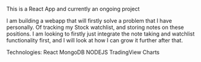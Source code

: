 This is a React App and currently an ongoing project

I am building a webapp that will firstly solve a problem that I have personally. Of tracking my Stock watchlist, and storing notes on these positions. I am looking to firstly just integrate the note taking and watchlist functionality first, and I will look at how I can grow it further after that. 


Technologies: 
React 
MongoDB 
NODEJS 
TradingView Charts

